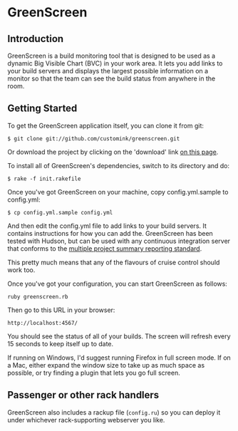 # GreenScreen

## Introduction

GreenScreen is a build monitoring tool that is designed to be used as
a dynamic Big Visible Chart (BVC) in your work area.  It lets you add
links to your build servers and displays the largest possible
information on a monitor so that the team can see the build status
from anywhere in the room.

## Getting Started

To get the GreenScreen application itself, you can clone it from git:

    $ git clone git://github.com/customink/greenscreen.git

Or download the project by clicking on the 'download' link [on this page][dl].

[dl]: https://github.com/customink/greenscreen

To install all of GreenScreen's dependencies, switch to its directory
and do:

    $ rake -f init.rakefile

Once you've got GreenScreen on your machine, copy config.yml.sample to
config.yml:

    $ cp config.yml.sample config.yml

And then edit the config.yml file to add links to your build servers.
It contains instructions for how you can add the.  GreenScreen has
been tested with Hudson, but can be used with any continuous
integration server that conforms to the [multiple project summary
reporting standard][cc-xml].

[cc-xml]: http://confluence.public.thoughtworks.org/display/CI/Multiple+Project+Summary+Reporting+Standard

This pretty much means that any of the flavours of cruise control
should work too.

Once you've got your configuration, you can start GreenScreen as
follows:

    ruby greenscreen.rb

Then go to this URL in your browser:

    http://localhost:4567/

You should see the status of all of your builds.  The screen will
refresh every 15 seconds to keep itself up to date.

If running on Windows, I'd suggest running Firefox in full screen
mode.  If on a Mac, either expand the window size to take up as much
space as possible, or try finding a plugin that lets you go full
screen.

## Passenger or other rack handlers

GreenScreen also includes a rackup file (`config.ru`) so you can
deploy it under whichever rack-supporting webserver you like.
